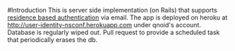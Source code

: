 #Introduction
This is server side implementation (on Rails) that supports [residence based authentication][1] via email.
The app is deployed on heroku at http://user-identity-nsconf.herokuapp.com under qnoid's account.
Database is regularly wiped out. Pull request to provide a scheduled task that periodically erases the db.

[1]: https://github.com/qnoid/TBUserIdentity 
